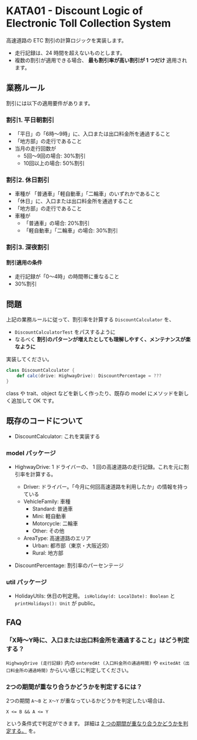 # KATA01 - Discount Logic of Electronic Toll Collection System

高速道路の ETC 割引の計算ロジックを実装します。

- 走行記録は、24 時間を超えないものとします。
- 複数の割引が適用できる場合、 **最も割引率が高い割引が 1 つだけ** 適用されます。

## 業務ルール

割引には以下の適用要件があります。

### 割引1. 平日朝割引

- 「平日」の「6時〜9時」に、入口または出口料金所を通過すること
- 「地方部」の走行であること
- 当月の走行回数が
  - 5回〜9回の場合: 30%割引
  - 10回以上の場合: 50%割引

### 割引2. 休日割引

- 車種が 「普通車」「軽自動車」「二輪車」のいずれかであること
- 「休日」に、入口または出口料金所を通過すること
- 「地方部」の走行であること
- 車種が
  - 「普通車」の場合: 20%割引
  - 「軽自動車」「二輪車」の場合: 30%割引

### 割引3. 深夜割引

#### 割引適用の条件
- 走行記録が「0〜4時」の時間帯に重なること
- 30%割引

## 問題

上記の業務ルールに従って、割引率を計算する `DiscountCalculator` を、

- `DiscountCalculatorTest` をパスするように
- なるべく **割引のパターンが増えたとしても理解しやすく、メンテナンスが楽なように**

実装してください。



```scala
class DiscountCalculator {
    def calc(drive: HighwayDrive): DiscountPercentage = ???
}
```

class や trait、object などを新しく作ったり、既存の model にメソッドを新しく追加して OK です。

## 既存のコードについて

- DiscountCalculator: これを実装する

### model パッケージ

- HighwayDrive: 1 ドライバーの、 1 回の高速道路の走行記録。これを元に割引率を計算する。
  - Driver: ドライバー。「今月に何回高速道路を利用したか」の情報を持っている
  - VehicleFamily: 車種
    - Standard: 普通車
    - Mini: 軽自動車
    - Motorcycle: 二輪車
    - Other: その他
  - AreaType: 高速道路のエリア
    - Urban: 都市部（東京・大阪近郊）
    - Rural: 地方部

- DiscountPercentage: 割引率のパーセンテージ

### util パッケージ

- HolidayUtils: 休日の判定用。 `isHoliday(d: LocalDate): Boolean` と `printHolidays(): Unit` が public。

## FAQ

### 「X時〜Y時に、入口または出口料金所を通過すること」はどう判定する？
`HighwayDrive (走行記録)` 内の `enteredAt (入口料金所の通過時間)` や `exitedAt（出口料金所の通過時間)` からいい感じに判定してください。

### 2つの期間が重なり合うかどうかを判定するには？

2つの期間 `A〜B` と `X〜Y` が重なっているかどうかを判定したい場合は、

```
X <= B && A <= Y
```

という条件式で判定ができます。
詳細は [2 つの期間が重なり合うかどうかを判定する。](https://koseki.hatenablog.com/entry/20111021/range) を。

